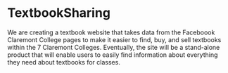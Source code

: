 # TextbookSharing

We are creating a textbook website that takes data from the Faceboook Claremont College pages to make it easier to find, buy, and sell textbooks within the 7 Claremont Colleges. Eventually, the site will be a stand-alone product that will enable users to easily find information about everything they need about textbooks for classes.